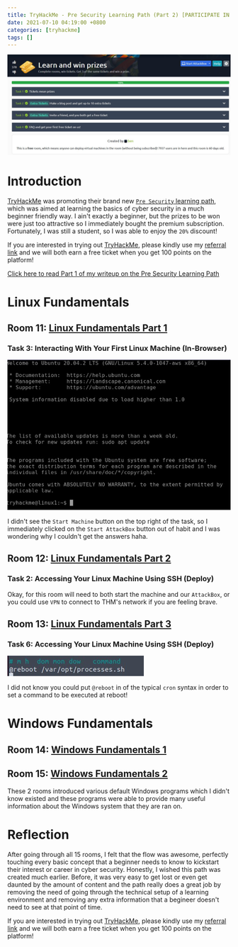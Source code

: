 ```yaml
---
title: TryHackMe - Pre Security Learning Path (Part 2) [PARTICIPATE IN THE GIVEAWAY!]
date: 2021-07-10 04:19:00 +0800
categories: [tryhackme]
tags: []
---
```


![](/assets/images/tickets1.jpg)

# Introduction

[TryHackMe](https://tryhackme.com) was promoting their brand new [`Pre Security` learning path](https://tryhackme.com/path/outline/presecurity), which was aimed at learning the basics of cyber security in a much beginner friendly way. I ain't exactly a beginner, but the prizes to be won were just too attractive so I immediately bought the premium subscription. Fortunately, I was still a student, so I was able to enjoy the `20%` discount! 

If you are interested in trying out [TryHackMe](https://tryhackme.com), please kindly use my [referral link](https://tryhackme.com/signup?referrer=df947ec74564a48cda33becfe50cfd85da3c49bd) and we will both earn a free ticket when you get 100 points on the platform!

[Click here to read Part 1 of my writeup on the Pre Security Learning Path](2021-07-10-ticket1part1-thm.markdown)

# Linux Fundamentals

## Room 11: [Linux Fundamentals Part 1](https://tryhackme.com/room/linuxfundamentalspart1)

### Task 3: Interacting With Your First Linux Machine (In-Browser) 

![](/assets/images/tickets1-22.jpg)

I didn't see the `Start Machine` button on the top right of the task, so I immediately clicked on the `Start AttackBox` button out of habit and I was wondering why I couldn't get the answers haha. 

## Room 12: [Linux Fundamentals Part 2](https://tryhackme.com/room/linuxfundamentalspart2)

### Task 2: Accessing Your Linux Machine Using SSH (Deploy) 

Okay, for this room will need to both start the machine and our `AttackBox`, or you could use `VPN` to connect to THM's network if you are feeling brave.

## Room 13: [Linux Fundamentals Part 3](https://tryhackme.com/room/linuxfundamentalspart3)

### Task 6: Accessing Your Linux Machine Using SSH (Deploy) 

![](/assets/images/tickets1-21.jpg)

I did not know you could put `@reboot` in of the typical `cron` syntax in order to set a command to be executed at reboot!

# Windows Fundamentals

## Room 14: [Windows Fundamentals 1](https://tryhackme.com/room/windowsfundamentals1xbx)

## Room 15: [Windows Fundamentals 2](https://tryhackme.com/room/windowsfundamentals2x0x)

These 2 rooms introduced various default Windows programs which I didn't know existed and these programs were able to provide many useful information about the Windows system that they are ran on.

# Reflection

After going through all 15 rooms, I felt that the flow was awesome, perfectly touching every basic concept that a beginner needs to know to kickstart their interest or career in cyber security. Honestly, I wished this path was created much earlier. Before, it was very easy to get lost or even get daunted by the amount of content and the path really does a great job by removing the need of going through the technical setup of a learning environment and removing any extra information that a begineer doesn't need to see at that point of time. 

If you are interested in trying out [TryHackMe](https://tryhackme.com), please kindly use my [referral link](https://tryhackme.com/signup?referrer=df947ec74564a48cda33becfe50cfd85da3c49bd) and we will both earn a free ticket when you get 100 points on the platform!